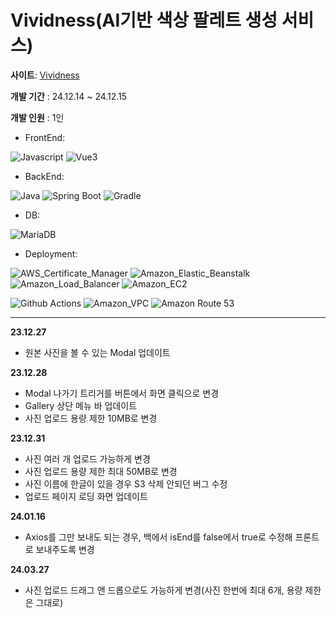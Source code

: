 # Vividness(AI기반 색상 팔레트 생성 서비스)

**사이트**: [Vividness](https://www.vividness.co/)

**개발 기간** : 24.12.14 ~ 24.12.15

**개발 인원** : 1인

- FrontEnd:

![Javascript](https://img.shields.io/badge/Javascript-F7DF1E?style=flat&logo=javascript&logoColor=white)
![Vue3](https://img.shields.io/badge/Vue3-4FC08D?style=flat&logo=vuedotjs&logoColor=white)

- BackEnd:

![Java](https://img.shields.io/badge/Java-17-007396.svg?&logo=java&color=red)
![Spring Boot](https://img.shields.io/badge/Spring_Boot-6DB33F?style=flat&logo=springboot&logoColor=white)
![Gradle](https://img.shields.io/badge/Gradle-02303A?style=flat&logo=gradle&logoColor=white)

- DB:

![MariaDB](https://img.shields.io/badge/MariaDB-003545?style=flat&logo=mariadb&logoColor=white)

- Deployment:

![AWS_Certificate_Manager](https://img.shields.io/badge/AWS_Certificate_Manager-e84845?style=flat&logo=awscertificatemanager&logoColor=white)
![Amazon_Elastic_Beanstalk](https://img.shields.io/badge/Amazon_Elastic_Beanstalk-e66d00?style=flat&logo=amazonelasticbeanstalk&logoColor=white)
![Amazon_Load_Balancer](https://img.shields.io/badge/Amazon_Load_Balancer-ed8134?style=flat&logo=amazonloadbalancer&logoColor=white) 
![Amazon_EC2](https://img.shields.io/badge/Amazon_EC2-FF9900?style=flat&logo=amazonec2&logoColor=white)

![Github Actions](https://img.shields.io/badge/Github_Actions-2088FF?style=flat&logo=githubactions&logoColor=white)
![Amazon_VPC](https://img.shields.io/badge/Amazon_VPC-5e33b6?style=flat&logo=amazonvpc&logoColor=white)
![Amazon Route 53](https://img.shields.io/badge/Route_53-8C4FFF?style=flat&logo=amazonroute53&logoColor=white) 


---

**23.12.27**

* 원본 사진을 볼 수 있는 Modal 업데이트

**23.12.28**

* Modal 나가기 트리거를 버튼에서 화면 클릭으로 변경
* Gallery 상단 메뉴 바 업데이트
* 사진 업로드 용량 제한 10MB로 변경

**23.12.31**

* 사진 여러 개 업로드 가능하게 변경
* 사진 업로드 용량 제한 최대 50MB로 변경
* 사진 이름에 한글이 있을 경우 S3 삭제 안되던 버그 수정
* 업로드 페이지 로딩 화면 업데이트

**24.01.16**

* Axios를 그만 보내도 되는 경우, 백에서 isEnd를 false에서 true로 수정해 프론트로 보내주도록 변경

**24.03.27**

* 사진 업로드 드래그 앤 드롭으로도 가능하게 변경(사진 한번에 최대 6개, 용량 제한은 그대로)
